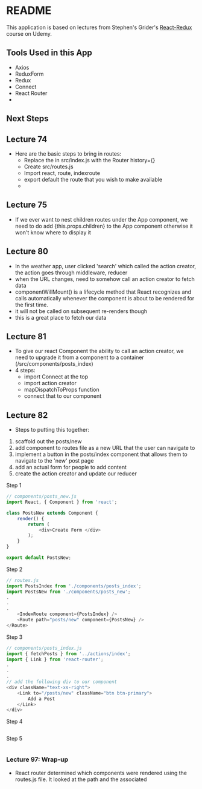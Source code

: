 # README

This application is based on lectures from Stephen's Grider's 
<a target="_blank" href="https://www.udemy.com/react-redux/">React-Redux</a>
course on Udemy.

## Tools Used in this App
- Axios
- ReduxForm
- Redux
- Connect
- React Router
- 


## Next Steps


## Lecture 74
- Here are the basic steps to bring in routes:
  - Replace the <App /> in src/index.js with the Router history={}
  - Create src/routes.js
  - Import react, route, indexroute
  - export default the route that you wish to make available
  - <Router history={browserHistory} routes={routes}/>

## Lecture 75
- If we ever want to nest children routes under the App component, we need to do 
add {this.props.children} to the App component otherwise it won't know where to
display it

## Lecture 80
- In the weather app, user clicked 'search' which called the action creator, the action
goes through middleware, reducer
- when the URL changes, need to somehow call an action creator to fetch data
- componentWillMount() is a lifecycle method that React recognizes and calls automatically whenever
the component is about to be rendered for the first time.  
- it will not be called on subsequent re-renders though
- this is a great place to fetch our data

## Lecture 81
- To give our react Component the ability to call an action creator, we need to upgrade it
from a component to a container (/src/components/posts_index)
- 4 steps:
  - import Connect at the top
  - import action creator
  - mapDispatchToProps function
  - connect that to our component

## Lecture 82
- Steps to putting this together:

1. scaffold out the posts/new
2. add component to routes file as a new URL that the user can navigate to
3. implement a button in the posts/index component that allows them to navigate to the 'new' post page
4. add an actual form for people to add content
5. create the action creator and update our reducer

Step 1
```javascript
// components/posts_new.js
import React, { Component } from 'react';

class PostsNew extends Component {
	render() {
		return (
			<div>Create Form </div>
		);
	}
}

export default PostsNew;
```

Step 2
```javascript
// routes.js
import PostsIndex from './components/posts_index';
import PostsNew from './components/posts_new';
.
.
.
	<IndexRoute component={PostsIndex} />
	<Route path="posts/new" component={PostsNew} />
</Route>
```

Step 3
```javascript
// components/posts_index.js
import { fetchPosts } from '../actions/index';
import { Link } from 'react-router';
.
.
.
// add the following div to our component
<div className="text-xs-right">
	<Link to="/posts/new" className="btn btn-primary">
		Add a Post
	</Link>
</div>
```

Step 4
```javascript

```

Step 5
```javascript

```

### Lecture 97: Wrap-up
- React router determined which components were rendered using the routes.js file.  It looked at the 
path and the associated

